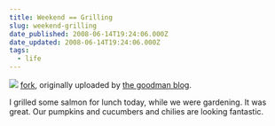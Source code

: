 ```yaml
---
title: Weekend == Grilling
slug: weekend-grilling
date_published: 2008-06-14T19:24:06.000Z
date_updated: 2008-06-14T19:24:06.000Z
tags:
  - life
---
```


[![](http://farm4.static.flickr.com/3177/2578482519_8d7e6d5962.jpg)](http://www.flickr.com/photos/21042063@N05/2578482519/)
[fork](http://www.flickr.com/photos/21042063@N05/2578482519/), originally uploaded by [the goodman blog](http://www.flickr.com/people/21042063@N05/).

I grilled some salmon for lunch today, while we were gardening. It was great. Our pumpkins and cucumbers and chilies are looking fantastic.
